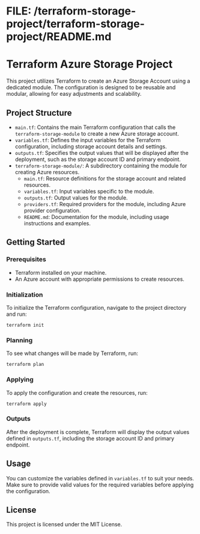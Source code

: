 # FILE: /terraform-storage-project/terraform-storage-project/README.md

# Terraform Azure Storage Project

This project utilizes Terraform to create an Azure Storage Account using a dedicated module. The configuration is designed to be reusable and modular, allowing for easy adjustments and scalability.

## Project Structure

- `main.tf`: Contains the main Terraform configuration that calls the `terraform-storage-module` to create a new Azure storage account.
- `variables.tf`: Defines the input variables for the Terraform configuration, including storage account details and settings.
- `outputs.tf`: Specifies the output values that will be displayed after the deployment, such as the storage account ID and primary endpoint.
- `terraform-storage-module/`: A subdirectory containing the module for creating Azure resources.
  - `main.tf`: Resource definitions for the storage account and related resources.
  - `variables.tf`: Input variables specific to the module.
  - `outputs.tf`: Output values for the module.
  - `providers.tf`: Required providers for the module, including Azure provider configuration.
  - `README.md`: Documentation for the module, including usage instructions and examples.

## Getting Started

### Prerequisites

- Terraform installed on your machine.
- An Azure account with appropriate permissions to create resources.

### Initialization

To initialize the Terraform configuration, navigate to the project directory and run:

```
terraform init
```

### Planning

To see what changes will be made by Terraform, run:

```
terraform plan
```

### Applying

To apply the configuration and create the resources, run:

```
terraform apply
```

### Outputs

After the deployment is complete, Terraform will display the output values defined in `outputs.tf`, including the storage account ID and primary endpoint.

## Usage

You can customize the variables defined in `variables.tf` to suit your needs. Make sure to provide valid values for the required variables before applying the configuration.

## License

This project is licensed under the MIT License.